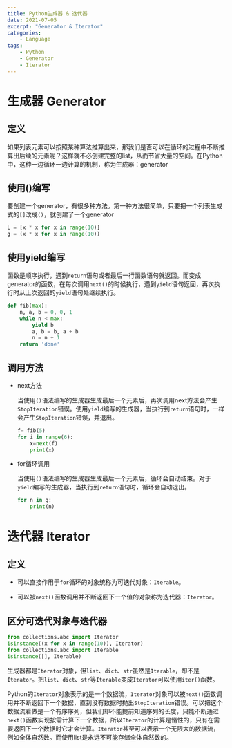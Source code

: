 ```yaml
---
title: Python生成器 & 迭代器
date: 2021-07-05
excerpt: "Generator & Iterator"
categories:
    - Language
tags:
    - Python
    - Generator
    - Iterator
---
```




# 生成器 Generator

## 定义

如果列表元素可以按照某种算法推算出来，那我们是否可以在循环的过程中不断推算出后续的元素呢？这样就不必创建完整的list，从而节省大量的空间。在Python中，这种一边循环一边计算的机制，称为生成器：generator

## 使用()编写

要创建一个generator，有很多种方法。第一种方法很简单，只要把一个列表生成式的`[]`改成`()`，就创建了一个generator

```python
L = [x * x for x in range(10)]
g = (x * x for x in range(10))
```

## 使用yield编写

函数是顺序执行，遇到`return`语句或者最后一行函数语句就返回。而变成generator的函数，在每次调用`next()`的时候执行，遇到`yield`语句返回，再次执行时从上次返回的`yield`语句处继续执行。

```python
def fib(max):
	n, a, b = 0, 0, 1
	while n < max:
    	yield b
        a, b = b, a + b
        n = n + 1
    return 'done'
```

## 调用方法

- next方法

  当使用`()`语法编写的生成器生成最后一个元素后，再次调用next方法会产生`StopIteration`错误。使用`yield`编写的生成器，当执行到`return`语句时，一样会产生`StopIteration`错误，并退出。

  ```python
  f= fib(5)
  for i in range(6):
      x=next(f)
      print(x)
  ```

- for循环调用

	当使用`()`语法编写的生成器生成最后一个元素后，循环会自动结束。对于`yield`编写的生成器，当执行到`return`语句时，循环会自动退出。

	```python
	for n in g:
	    print(n)
	```

# 迭代器 Iterator

## 定义

- 可以直接作用于`for`循环的对象统称为可迭代对象：`Iterable`。

- 可以被`next()`函数调用并不断返回下一个值的对象称为迭代器：`Iterator`。

## 区分可迭代对象与迭代器

```python
from collections.abc import Iterator
isinstance((x for x in range(10)), Iterator)
from collections.abc import Iterable
isinstance([], Iterable)
```

生成器都是`Iterator`对象，但`list`、`dict`、`str`虽然是`Iterable`，却不是`Iterator`。把`list`、`dict`、`str`等`Iterable`变成`Iterator`可以使用`iter()`函数。

Python的`Iterator`对象表示的是一个数据流，`Iterator`对象可以被`next()`函数调用并不断返回下一个数据，直到没有数据时抛出`StopIteration`错误。可以把这个数据流看做是一个有序序列，但我们却不能提前知道序列的长度，只能不断通过`next()`函数实现按需计算下一个数据，所以`Iterator`的计算是惰性的，只有在需要返回下一个数据时它才会计算。`Iterator`甚至可以表示一个无限大的数据流，例如全体自然数。而使用list是永远不可能存储全体自然数的。

